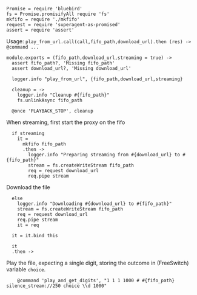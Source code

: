     Promise = require 'bluebird'
    fs = Promise.promisifyAll require 'fs'
    mkfifo = require './mkfifo'
    request = require 'superagent-as-promised'
    assert = require 'assert'

Usage: `play_from_url.call(call,fifo_path,download_url).then (res) -> @command ...`

    module.exports = (fifo_path,download_url,streaming = true) ->
      assert fifo_path?, 'Missing fifo_path'
      assert download_url?, 'Missing download_url'

      logger.info "play_from_url", {fifo_path,download_url,streaming}

      cleanup = ->
        logger.info "Cleanup #{fifo_path}"
        fs.unlinkAsync fifo_path

      @once 'PLAYBACK_STOP', cleanup

When streaming, first start the proxy on the fifo

      if streaming
        it =
          mkfifo fifo_path
          .then ->
            logger.info "Preparing streaming from #{download_url} to #{fifo_path}"
            stream = fs.createWriteStream fifo_path
            req = request download_url
            req.pipe stream

Download the file

      else
        logger.info "Downloading #{download_url} to #{fifo_path}"
        stream = fs.createWriteStream fifo_path
        req = request download_url
        req.pipe stream
        it = req

      it = it.bind this

      it
      .then ->

Play the file, expecting a single digit, storing the outcome in (FreeSwitch) variable `choice`.

        @command 'play_and_get_digits', "1 1 1 1000 # #{fifo_path} silence_stream://250 choice \\d 1000"
